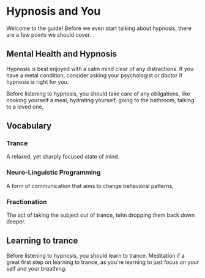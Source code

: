 # Hypnosis and You

Welcome to the guide! Before we even start talking about hypnosis, there are a few points we should cover.

## Mental Health and Hypnosis
Hypnosis is best enjoyed with a calm mind clear of any distractions. If you have a metal condition, consider asking your psychologist or doctor if hypnosis is right for you.

Before listening to hypnosis, you should take care of any obligations, like cooking yourself a meal, hydrating yourself, going to the bathroom, talking to a loved one,

## Vocabulary
### Trance
A relaxed, yet sharply focused state of mind.

### Neuro-Linguistic Programming
A form of communication that aims to change behavioral patterns, 

### Fractionation
The act of taking the subject out of trance, tehn dropping them back down deeper. 


## Learning to trance
Before listening to hypnosis, you should learn to trance. Meditation if a great first step on learning to trance, as you're learning to just focus on your self and your breathing.
